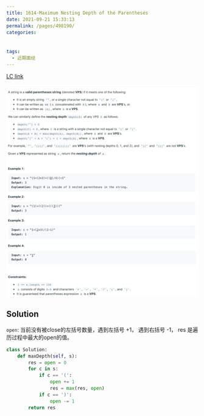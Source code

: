 ```yaml
---
title: 1614-Maximum Nesting Depth of the Parentheses
date: 2021-09-21 15:33:13
permalink: /pages/498190/
categories:
  

tags:
  - 近期面经
---
```

[LC link](https://leetcode.com/problems/maximum-nesting-depth-of-the-parentheses/)

![](https://raw.githubusercontent.com/emmableu/image/master/1614-0.png)
![](https://raw.githubusercontent.com/emmableu/image/master/1614-1.png)

## Solution
`open`: 当前没有被close的左括号数量，遇到左括号 +1， 遇到右括号 -1， res 是遍历过程中最大的open的值。

```python
class Solution:
    def maxDepth(self, s):
        res = open = 0
        for c in s:
            if c == '(':
                open += 1
                res = max(res, open)
            if c == ')':
                open -= 1
        return res      
```
